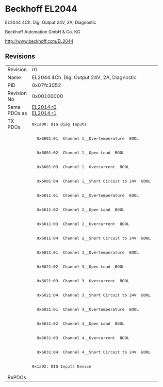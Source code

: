# Beckhoff EL2044

EL2044 4Ch. Dig. Output 24V, 2A, Diagnostic

Beckhoff Automation GmbH & Co. KG

http://www.beckhoff.com/EL2044

## Revisions
<table>
<tr >
<td>Revision</td>
<td>r0</td>
</tr>
<tr >
<td>Name</td>
<td>EL2044 4Ch. Dig. Output 24V, 2A, Diagnostic</td>
</tr>
<tr >
<td>PID</td>
<td>0x07fc3052</td>
</tr>
<tr >
<td>Revision No</td>
<td>0x00100000</td>
</tr>
<tr >
<td>Same PDOs as</td>
<td><a href="EL2014">EL2014 r0</a><br/><a href="EL2014">EL2014 r1</a></td>
</tr>
<tr class="txpdo">
<td rowspan=18 valign=top>TX PDOs</td>
<td><pre>0x1a00: DIG Diag Inputs</pre></td>
<td></td>
</tr>
<tr class="txpdo">
<td><pre>  0x6001:01  Channel 1__Overtemperature  BOOL</pre></td>
</tr>
<tr class="txpdo">
<td><pre>  0x6001:02  Channel 1__Open Load  BOOL</pre></td>
</tr>
<tr class="txpdo">
<td><pre>  0x6001:03  Channel 1__Overcurrent  BOOL</pre></td>
</tr>
<tr class="txpdo">
<td><pre>  0x6001:04  Channel 1__Short Circuit to 24V  BOOL</pre></td>
</tr>
<tr class="txpdo">
<td><pre>  0x6011:01  Channel 2__Overtemperature  BOOL</pre></td>
</tr>
<tr class="txpdo">
<td><pre>  0x6011:02  Channel 2__Open Load  BOOL</pre></td>
</tr>
<tr class="txpdo">
<td><pre>  0x6011:03  Channel 2__Overcurrent  BOOL</pre></td>
</tr>
<tr class="txpdo">
<td><pre>  0x6011:04  Channel 2__Short Circuit to 24V  BOOL</pre></td>
</tr>
<tr class="txpdo">
<td><pre>  0x6021:01  Channel 3__Overtemperature  BOOL</pre></td>
</tr>
<tr class="txpdo">
<td><pre>  0x6021:02  Channel 3__Open Load  BOOL</pre></td>
</tr>
<tr class="txpdo">
<td><pre>  0x6021:03  Channel 3__Overcurrent  BOOL</pre></td>
</tr>
<tr class="txpdo">
<td><pre>  0x6021:04  Channel 3__Short Circuit to 24V  BOOL</pre></td>
</tr>
<tr class="txpdo">
<td><pre>  0x6031:01  Channel 4__Overtemperature  BOOL</pre></td>
</tr>
<tr class="txpdo">
<td><pre>  0x6031:02  Channel 4__Open Load  BOOL</pre></td>
</tr>
<tr class="txpdo">
<td><pre>  0x6031:03  Channel 4__Overcurrent  BOOL</pre></td>
</tr>
<tr class="txpdo">
<td><pre>  0x6031:04  Channel 4__Short Circuit to 24V  BOOL</pre></td>
</tr>
<tr class="txpdo">
<td><pre>0x1a02: DIG Inputs Device</pre></td>
</tr>
<tr >
<td>RxPDOs</td>
<td></td>
</tr>
</table>
